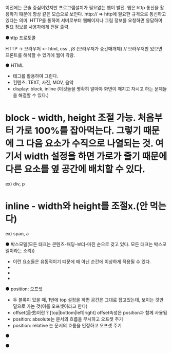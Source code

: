 이전에는 콘솔 중심이었지만 프로그램설치가 필요없는 웹이 발전.
웹은 http 통신을 활용하기 떄문에 항상 같은 모습으로 보인다. 
http://  => http에 필요한 규격으로 통신하고 있다는 의미. HTTP를 통하여 서버로부터 웹페이지나 그림 정보를 요청하면 응답하여 필요 정보를 사용자에게 전달 출력. 

●http 프로토콜 

HTTP -> 브라우저 <- html, css , jS (브라우저가 중간매개체)
// 브라우저만 있으면 프론트를 해석할 수 있기에 웹이 각광.

● HTML
- 태그를 활용하여 그린다.
- 컨텐츠: TEXT, 사진, MOV, 음악
- display: block, inline (이것들을 명확히 알아야 화면이 깨지고 자시고 하는 문제들을 해결할 수 있다.)

# block - width, height 조절 가능. 처음부터 가로 100%를 잡아먹는다. 그렇기 때문에 그 다음 요소가 수직으로 나열되는 것. 여기서 width 설정을 하면 가로가 줄기 때문에 다른 요소를 옆 공간에 배치할 수 있다.  
  ex) div, p 
# inline - width와 height를 조절x.(안 먹는다) 
  ex) span, a 

● 박스모델(모든 태크는 콘텐츠-패딩-보더-마진 순으로 갖고 있다. 모든 태크는 박스모델이라는 소리))
- 이런 요소들은 유동적이기 떄문에 때 아닌 순간에 이상하게 적용될 수 있다.
- 
- 
- 

● position: 오프셋

- 두 블록이 있을 때, 1번에 top 설정을 하면 공간은 그대로 잡고있는데, 보이는 것만 밑으로 가는 것(이를 오프셋이라고 한다) 
- offset(옵셋)이란 ? [top|bottom|left|right]  offset속성은 position과 함께 사용됨
- position: absolute는 문서의 흐름을 무시하고 오프셋 주기
- position: relative 는 문서의 흐름을 인정하고 오프셋 주기




●


●
